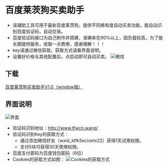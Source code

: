 # 百度莱茨狗买卖助手
- 该辅助工具可用于最新百度莱茨狗，提供不同稀有度自动买卖功能。能自动识别百度验证码，自动交易。
- 百度验证码接口为自己制作并搭建，准确率在90%以上，因负载较高，为了能长期提供服务，收取一点费用，感谢理解！！！
- key请通过微信获取，获取方式请看界面说明。
- 设置好价格与其他配置后，点启动即可自动买卖。
![微信](https://tfwcn.github.io/bd_pet/img/二维码.jpg)

## 下载

[百度莱茨狗买卖助手V1.0（window版）](https://tfwcn.github.io/bd_pet/Release/%E8%8E%B1%E8%8C%A8%E7%8B%97%E4%B9%B0%E5%8D%96%E5%8A%A9%E6%89%8B%20V1.0.zip)

## 界面说明
![界面](https://tfwcn.github.io/bd_pet/img/%E7%95%8C%E9%9D%A2.jpg)

- 验证码识别地址：http://www.tfwcn.wang/
- 验证码识别Key的获取方式：
  - 通过添加微信好友（wxid_ktfk5ecioetx22）获得1天试用权限。
  - 支付5块可获得30天使用权限。
- 百度支付密码为百度钱包密码（6位）
- Cookies的获取方式如图：
![Cookies的获取方式](https://tfwcn.github.io/bd_pet/img/cookie%E8%8E%B7%E5%8F%96%E6%96%B9%E5%BC%8F.png)